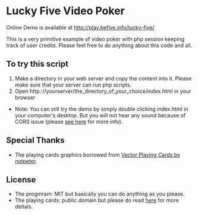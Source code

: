 # Lucky Five Video Poker
Online Demo is available at http://play.befive.info/lucky-five/

This is a very primitive example of video poker with php session keeping track of user credits. Please feel free to do anything about this code and all.

## To try this script

1. Make a directory in your web server and copy the content into it. Please make sure that your server can run php scripts.
2. Open http:://yourserver/the_directory_of_your_choice/index.html in your browser
- Note: You can still try the demo by simply double clicking index.html in your computer's desktop. But you will not hear any sound because of CORS issue (please [see here](http://www.html5gamedevs.com/topic/6459-newbie-struggling-with-cors-issues/) for more info).

## Special Thanks
- The playing cards graphics borrowed from [Vector Playing Cards by notpeter](https://github.com/notpeter/Vector-Playing-Cards).

## License
- The progmram: MIT but basically you can do anything as you please.
- The playing cards: public domain but please do read [here](https://github.com/notpeter/Vector-Playing-Cards) for more deitals.